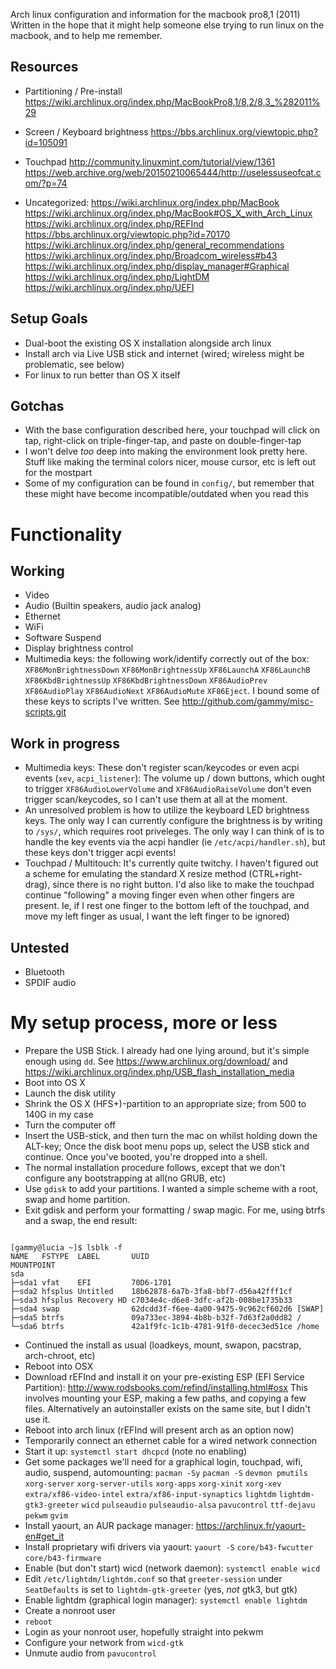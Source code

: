 Arch linux configuration and information for the macbook pro8,1 (2011)
Written in the hope that it might help someone else trying to run linux on the macbook, and to help me remember.

Resources
---------
* Partitioning / Pre-install
https://wiki.archlinux.org/index.php/MacBookPro8,1/8,2/8,3_%282011%29

* Screen / Keyboard brightness
https://bbs.archlinux.org/viewtopic.php?id=105091

* Touchpad
http://community.linuxmint.com/tutorial/view/1361
https://web.archive.org/web/20150210065444/http://uselessuseofcat.com/?p=74

* Uncategorized:
https://wiki.archlinux.org/index.php/MacBook
https://wiki.archlinux.org/index.php/MacBook#OS_X_with_Arch_Linux
https://wiki.archlinux.org/index.php/REFInd
https://bbs.archlinux.org/viewtopic.php?id=70170
https://wiki.archlinux.org/index.php/general_recommendations
https://wiki.archlinux.org/index.php/Broadcom_wireless#b43
https://wiki.archlinux.org/index.php/display_manager#Graphical
https://wiki.archlinux.org/index.php/LightDM
https://wiki.archlinux.org/index.php/UEFI

Setup Goals
-----------
- Dual-boot the existing OS X installation alongside arch linux
- Install arch via Live USB stick and internet (wired; wireless might be problematic, see below)
- For linux to run better than OS X itself

Gotchas
-------
- With the base configuration described here, your touchpad will click on tap, right-click on triple-finger-tap, and paste on double-finger-tap
- I won't delve *too* deep into making the environment look pretty here. Stuff like making the terminal colors nicer, mouse cursor, etc is left out for the mostpart
- Some of my configuration can be found in `config/`, but remember that these might have become incompatible/outdated when you read this

Functionality
=============

Working
-------
* Video
* Audio (Builtin speakers, audio jack analog)
* Ethernet
* WiFi
* Software Suspend
* Display brightness control
* Multimedia keys: the following work/identify correctly out of the box: `XF86MonBrightnessDown` `XF86MonBrightnessUp` `XF86LaunchA` `XF86LaunchB` `XF86KbdBrightnessUp` `XF86KbdBrightnessDown` `XF86AudioPrev` `XF86AudioPlay` `XF86AudioNext` `XF86AudioMute` `XF86Eject`. I bound some of these keys to scripts I've written. See http://github.com/gammy/misc-scripts.git

Work in progress
----------------
- Multimedia keys: These don't register scan/keycodes or even acpi events (`xev`, `acpi_listener`):
 The volume up / down buttons, which ought to trigger `XF86AudioLowerVolume` and `XF86AudioRaiseVolume` don't even trigger scan/keycodes, so I can't use them at all at the moment.
- An unresolved problem is how to utilize the keyboard LED brightness keys. The only way I can currently configure the brightness is by writing to `/sys/`, which requires root priveleges. The only way I can think of is to handle the key events via the acpi handler (ie `/etc/acpi/handler.sh`), but these keys don't trigger acpi events!
- Touchpad / Multitouch: It's currently quite twitchy. I haven't figured out a scheme for emulating the standard X resize method (CTRL+right-drag), since there is no right button. I'd also like to make the touchpad continue "following" a moving finger even when other fingers are present. Ie, if I rest one finger to the bottom left of the touchpad, and move my left finger as usual, I want the left finger to be ignored)

Untested
--------
- Bluetooth
- SPDIF audio 

My setup process, more or less
==============================
* Prepare the USB Stick. I already had one lying around, but it's simple enough using `dd`.
  See https://www.archlinux.org/download/ and https://wiki.archlinux.org/index.php/USB_flash_installation_media
* Boot into OS X
* Launch the disk utility
* Shrink the OS X (HFS+)-partition to an appropriate size; from 500 to 140G in my case
* Turn the computer off
* Insert the USB-stick, and then turn the mac on whilst holding down the ALT-key;
  Once the disk boot menu pops up, select the USB stick and continue.
  Once you've booted, you're dropped into a shell.
* The normal installation procedure follows, except that we don't configure any bootstrapping at all(no GRUB, etc)
* Use `gdisk` to add your partitions. I wanted a simple scheme with a root, swap and home partition.
* Exit gdisk and perform your formatting / swap magic. For me, using btrfs and a swap, the end result:
<pre><code>
[gammy@lucia ~]$ lsblk -f
NAME   FSTYPE  LABEL       UUID                                 MOUNTPOINT
sda                                                             
├─sda1 vfat    EFI         70D6-1701                            
├─sda2 hfsplus Untitled    18b62878-6a7b-3fa8-bbf7-d56a42fff1cf 
├─sda3 hfsplus Recovery HD c7034e4c-d6e8-3dfc-af2b-008be1735b33 
├─sda4 swap                62dcdd3f-f6ee-4a00-9475-9c962cf602d6 [SWAP]
├─sda5 btrfs               09a733ec-3894-4b8b-b32f-7d63f2a0dd82 /
└─sda6 btrfs               42a1f9fc-1c1b-4781-91f0-decec3ed51ce /home
</code></pre>
* Continued the install as usual (loadkeys, mount, swapon, pacstrap, arch-chroot, etc)
* Reboot into OSX
* Download rEFInd and install it on your pre-existing ESP (EFI Service Partition): http://www.rodsbooks.com/refind/installing.html#osx
  This involves mounting your ESP, making a few paths, and copying a few files. Alternatively an autoinstaller exists on the same site, but I didn't use it.
* Reboot into arch linux (rEFInd will present arch as an option now)
* Temporarily connect an ethernet cable for a wired network connection
* Start it up: `systemctl start dhcpcd` (note no enabling)
* Get some packages we'll need for a graphical login, touchpad, wifi, audio, suspend, automounting: `pacman -Sy` `pacman -S` `devmon pmutils` `xorg-server` `xorg-server-utils` `xorg-apps` `xorg-xinit` `xorg-xev` `extra/xf86-video-intel` `extra/xf86-input-synaptics` `lightdm` `lightdm-gtk3-greeter` `wicd` `pulseaudio` `pulseaudio-alsa` `pavucontrol` `ttf-dejavu` `pekwm` `gvim`
* Install yaourt, an AUR package manager: https://archlinux.fr/yaourt-en#get_it
* Install proprietary wifi drivers via yaourt: `yaourt -S` `core/b43-fwcutter` `core/b43-firmware`
* Enable (but don't start) wicd (network daemon): `systemctl enable wicd`
* Edit `/etc/lightdm/lightdm.conf` so that `greeter-session` under `SeatDefaults` is set to `lightdm-gtk-greeter` (yes, *not* gtk3, but gtk)
* Enable lightdm (graphical login manager): `systemctl enable lightdm`
* Create a nonroot user
* `reboot`
* Login as your nonroot user, hopefully straight into pekwm
* Configure your network from `wicd-gtk`
* Unmute audio from `pavucontrol`
